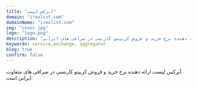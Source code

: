 ```yaml
---
title: "آیرکس لیست"
domain: "irexlist.com"
domainName: "irexlist.com"
img: "cover.jpg"
logo: "logo.png"
description: "ارائه دهنده نرخ خرید و فروش کریپتو کارنسی در صرافی های ایرانی"
keywords: service,exchange, aggregator
blog: true
confirm: false
---
```


آیرکس لیست ارائه دهنده نرخ خرید و فروش کریپتو کارنسی در صرافی های متفاوت ایرانی است.
